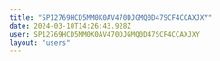 ```yaml
---
title: "SP12769HCD5MM0K0AV470DJGMQ0D47SCF4CCAXJXY"
date: 2024-03-10T14:26:43.928Z
user: SP12769HCD5MM0K0AV470DJGMQ0D47SCF4CCAXJXY
layout: "users"
---
```

    